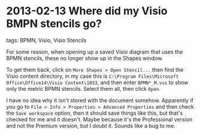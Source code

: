 # 2013-02-13 Where did my Visio BMPN stencils go?

tags: BPMN, Visio, Visio Stencils

For some reason, when opening up a saved Visio diagram that uses the BPMN stencils, these no longer show up in the Shapes window.

To get them back, click on `More Shapes > Open Stencil...` then find the Visio content directory, in my case this is `C:\Program Files\Microsoft Office\Office14\Visio Content\1033`, and then enter `BPMN*_M.vss` to show only the metric BPMN stencils. Select them all, then click `Open`.

I have no idea why it isn't stored with the document somehow. Apparently if you go to `File > Info > Properties > Advanced Properties` and then check the `Save workspace` option, then it should save things like this, but that's checked for me and it doesn't. Maybe because it's the Professional version and not the Premium version, but I doubt it. Sounds like a bug to me.
